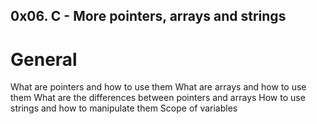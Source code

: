 ## 0x06. C - More pointers, arrays and strings
# General
  What are pointers and how to use them
  What are arrays and how to use them
  What are the differences between pointers and arrays
  How to use strings and how to manipulate them
  Scope of variables